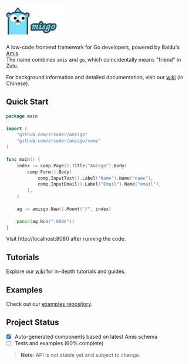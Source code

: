 # ![Amisgo](https://raw.githubusercontent.com/zrcoder/amisgo-assets/refs/heads/main/logo-with-text.svg)

A low-code frontend framework for Go developers, powered by Baidu's [Amis](https://aisuda.bce.baidu.com/amis).  
The name combines `amis` and `go`, which coincidentally means "friend" in Zulu.

For background information and detailed documentation, visit our [wiki](https://github.com/zrcoder/amisgo/wiki) (in Chinese).

## Quick Start

```go
package main

import (
	"github.com/zrcoder/amisgo"
	"github.com/zrcoder/amisgo/comp"
)

func main() {
	index := comp.Page().Title("Amisgo").Body(
		comp.Form().Body(
			comp.InputText().Label("Name").Name("name"),
			comp.InputEmail().Label("Email").Name("email"),
		),
	)

	ag := amisgo.New().Mount("/", index)

	panic(ag.Run(":8080"))
}
```

Visit http://localhost:8080 after running the code.

## Tutorials

Explore our [wiki](https://github.com/zrcoder/amisgo/wiki) for in-depth tutorials and guides.

## Examples

Check out our [examples repository](https://github.com/zrcoder/amisgo-examples).

## Project Status

- [x] Auto-generated components based on latest Amis schema
- [ ] Tests and examples (60% complete)

> **Note**: API is not stable yet and subject to change.
